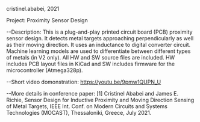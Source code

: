 cristinel.ababei, 2021 

Project: Proximity Sensor Design

--Description: 
This is a plug-and-play printed circuit board (PCB) proximity sensor design. It detects metal targets approaching perpendicularly as well as their moving direction. It uses an inductance to digital converter circuit. Machine learning models are used to differentiate between different types of metals (in V2 only). All HW and SW source files are included. HW includes PCB layout files in KiCad and SW includes firmware for the microcontroller (Atmega328p). 

--Short video domonstration: 
https://youtu.be/9pmw1QUPN_U

--More details in conference paper:
[1] Cristinel Ababei and James E. Richie, Sensor Design for Inductive Proximity and Moving Direction Sensing of Metal Targets, IEEE Int. Conf. on Modern Circuits and Systems Technologies (MOCAST), Thessaloniki, Greece, July 2021.  
